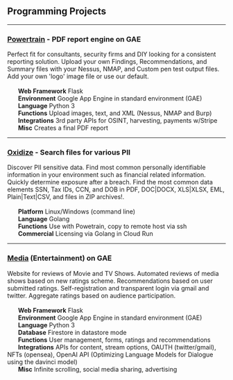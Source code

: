 ## Programming Projects

---

###  <a href="https://oxytis.com/powertrain">Powertrain</a> - PDF report engine on GAE
Perfect fit for consultants, security firms and DIY looking for a consistent reporting solution. Upload your own Findings, Recommendations, and Summary files with your Nessus, NMAP, and Custom pen test output files. Add your own 'logo' image file or use our default. 
<br><br>
   **Web Framework**  Flask<br>
   **Environment**  Google App Engine in standard environment (GAE)<br>
   **Language**  Python 3<br>
   **Functions**  Upload images, text, and XML (Nessus, NMAP and Burp)<br>
   **Integrations**  3rd party APIs for OSINT, harvesting, payments w/Stripe<br>
   **Misc**  Creates a final PDF report<br>

---

###  <a href="https://github.com/oxytis/oxidize">Oxidize</a> - Search files for various PII 
Discover PII sensitive data. Find most common personally identifiable information in your environment such as financial related information. Quickly determine exposure after a breach. Find the most common data elements SSN, Tax IDs, CCN, and DOB in PDF, DOC|DOCX, XLS|XLSX, EML, Plain|Text|CSV, and files in ZIP archives!.
<br><br>
   **Platform**  Linux/Windows (command line)<br>
   **Language**  Golang<br>
   **Functions** Use with Powetrain, copy to remote host via ssh<br>
   **Commercial** Licensing via Golang in Cloud Run

---

###  <a href="https://bit.ly/3O1b9OI">Media</a> (Entertainment) on GAE
Website for reviews of Movie and TV Shows. Automated reviews of media shows based on new ratings scheme. Recommendations based on user submitted ratings. Self-registration and transparent login via gmail and twitter. Aggregate ratings based on audience participation. 
<br><br>
   **Web Framework**  Flask<br>
   **Environment**  Google App Engine in standard environment (GAE)<br>
   **Language**  Python 3<br>
   **Database**  Firestore in datastore mode<br>
   **Functions** User management, forms, ratings and recommendations<br>
   **Integrations**  APIs for content, stream options, OAUTH (twitter/gmail), NFTs (opensea), OpenAI API (Optimizing
Language Models for Dialogue using the davinci model)<br>
   **Misc**  Infinite scrolling, social media sharing, advertising<br>

